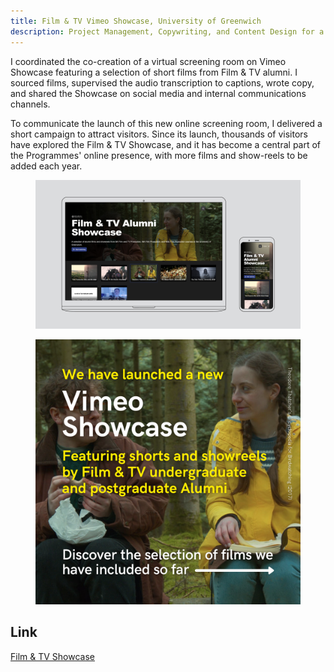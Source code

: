 ```yaml
---
title: Film & TV Vimeo Showcase, University of Greenwich
description: Project Management, Copywriting, and Content Design for a new digital screening room featuring a selection of films and show-reels by University of Greenwich alumni.
---
```


I coordinated the co-creation of a virtual screening room on Vimeo Showcase featuring a selection of short films from Film & TV alumni. I sourced films, supervised the audio transcription to captions, wrote copy, and shared the Showcase on social media and internal communications channels. 

To communicate the launch of this new online screening room, I delivered a short campaign to attract visitors. Since its launch, thousands of visitors have explored the Film & TV Showcase, and it has become a central part of the Programmes' online presence, with more films and show-reels to be added each year.

<figure>
        <img src="assets/ftv/FTV_Alumni_Showcase_1.jpg" alt="Mockup of the Vimeo Showcase opened in a laptop and a mobile device beside it" loading="lazy">
    </figure>

<figure>
        <img src="assets/ftv/vimeo_social_media_post.png" alt="Social media post inviting people to visit the Vimeo Showcase and describing that, by scrolling right, they can learn about what films are featured in this space" loading="lazy">
    </figure>

## Link

[Film & TV Showcase](https://vimeo.com/showcase/8080646)